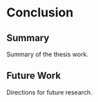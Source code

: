 # Conclusion

## Summary

Summary of the thesis work.

## Future Work

Directions for future research.
